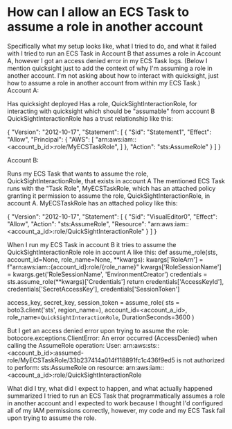 
# How can I allow an ECS Task to assume a role in another account

Specifically what my setup looks like, what I tried to do, and what it failed with
I tried to run an ECS Task in Account B that assumes a role in Account A, however I got an access denied error in my ECS Task logs.  (Below I mention quicksight just to add the context of why I'm assuming a role in another account.  I'm not asking about how to interact with quicksight, just how to assume a role in another account from within my ECS Task.)
Account A:

Has quicksight deployed
Has a role, QuickSightInteractionRole, for interacting with quicksight which should be "assumable" from account B
QuickSightInteractionRole has a trust relationship like this:

{
    "Version": "2012-10-17",
    "Statement": [
        {
            "Sid": "Statement1",
            "Effect": "Allow",
            "Principal": {
                "AWS": [
                    "arn:aws:iam::<account_b_id>:role/MyECSTaskRole",
                ]
            },
            "Action": "sts:AssumeRole"
        }
    ]
}

Account B:

Runs my ECS Task that wants to assume the role, QuickSightInteractionRole, that exists in account A
The mentioned ECS Task runs with the "Task Role", MyECSTaskRole, which has an attached policy granting it permission to assume the role, QuickSightInteractionRole, in account A.
MyECSTaskRole has an attached policy like this:

{
    "Version": "2012-10-17",
    "Statement": [
        {
            "Sid": "VisualEditor0",
            "Effect": "Allow",
            "Action": "sts:AssumeRole",
            "Resource": "arn:aws:iam::<account_a_id>:role/QuickSightInteractionRole"
        }
    ]
}

When I run my ECS Task in account B it tries to assume the QuickSightInteractionRole role in account A like this:
def assume_role(sts, account_id=None, role_name=None, **kwargs):
    kwargs['RoleArn'] = f"arn:aws:iam::{account_id}:role/{role_name}"
    kwargs['RoleSessionName'] = kwargs.get('RoleSessionName', 'EnvironmentCreator')
    credentials = sts.assume_role(**kwargs)['Credentials']
    return credentials['AccessKeyId'], credentials['SecretAccessKey'], credentials['SessionToken']


access_key, secret_key, session_token = assume_role(
    sts = boto3.client('sts', region_name=<region>),
    account_id=<account_a_id>,
    role_name=`QuickSightInteractionRole`,
    DurationSeconds=3600
)

But I get an access denied error upon trying to assume the role:
botocore.exceptions.ClientError: An error occurred (AccessDenied) when calling the AssumeRole operation: User: arn:aws:sts::<account_b_id>:assumed-role/MyECSTaskRole/33b237414a014f118891fc1c436f9ed5 is not authorized to perform: sts:AssumeRole on resource: arn:aws:iam::<account_a_id>:role/QuickSightInteractionRole

 What did I try, what did I expect to happen, and what actually happened summarized
I tried to run an ECS Task that programmatically assumes a role in another account and I expected to work because I thought I'd configured all of my IAM permissions correctly, however, my code and my ECS Task fail upon trying to assume the role.
    
        